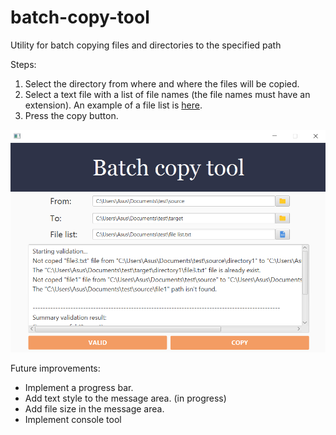 # batch-copy-tool
Utility for batch copying files and directories to the specified path

Steps:
1. Select the directory from where and where the files will be copied.
2. Select a text file with a list of file names (the file names must have an extension). An example of a file list is [here](https://github.com/LordDetson/batch-copy-to/blob/main/File%20list%20(example).txt).
3. Press the copy button.

![GUI](https://github.com/LordDetson/batch-copy-to/blob/main/GUI.png)

Future improvements:
* Implement a progress bar. 
* Add text style to the message area. (in progress)
* Add file size in the message area.
* Implement console tool
